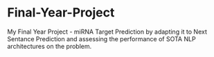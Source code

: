 # Final-Year-Project
My Final Year Project - miRNA Target Prediction by adapting it to Next Sentance Prediction and assessing the performance of SOTA NLP architectures on the problem. 

